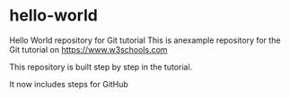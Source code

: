 # hello-world
Hello World repository for Git tutorial
This is anexample repository for the Git tutorial on https://www.w3schools.com

This repository is built step by step in the tutorial.

It now includes steps for GitHub
